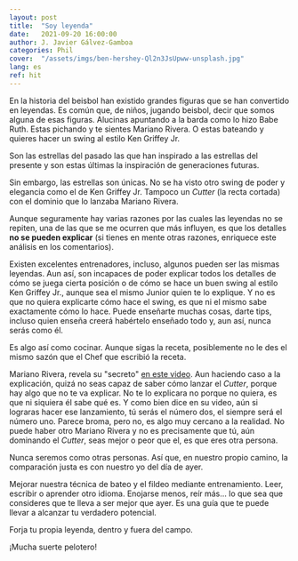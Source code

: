 ```yaml
---
layout: post
title:  "Soy leyenda"
date:   2021-09-20 16:00:00
author: J. Javier Gálvez-Gamboa
categories: Phil
cover:  "/assets/imgs/ben-hershey-Ql2n3JsUpww-unsplash.jpg"
lang: es
ref: hit
---
```


En la historia del beisbol han existido grandes figuras que se han convertido en leyendas. Es común que, de niños, jugando beisbol, decir que somos alguna de esas figuras. Alucinas apuntando a la barda como lo hizo Babe Ruth. Estas pichando y te sientes Mariano Rivera. O estas bateando y quieres hacer un swing al estilo Ken Griffey Jr. 

Son las estrellas del pasado las que han inspirado a las estrellas del presente y son estas últimas la inspiración de generaciones futuras. 

Sin embargo, las estrellas son únicas. No se ha visto otro swing de poder y elegancia como el de Ken Griffey Jr. Tampoco un *Cutter* (la recta cortada) con el dominio que lo lanzaba Mariano Rivera. 

Aunque seguramente hay varias razones por las cuales las leyendas no se repiten, una de las que se me ocurren que más influyen, es que los detalles **no se pueden explicar** (si tienes en mente otras razones, enriquece este análisis en los comentarios). 

Existen excelentes entrenadores, incluso, algunos pueden ser las mismas leyendas. Aun así, son incapaces de poder explicar todos los detalles de cómo se juega cierta posición o de cómo se hace un buen swing al estilo Ken Griffey Jr., aunque sea el mismo Junior quien te lo explique. Y no es que no quiera explicarte cómo hace el swing, es que ni el mismo sabe exactamente cómo lo hace. Puede enseñarte muchas cosas, darte tips, incluso quien enseña creerá habértelo enseñado todo y, aun así, nunca serás como él. 

Es algo así como cocinar. Aunque sigas la receta, posiblemente no le des el mismo sazón que el Chef que escribió la receta. 

Mariano Rivera, revela su "secreto" [en este video](https://www.instagram.com/p/CAgrf1JA2h9/?utm_source=ig_embed&ig_rid=372a55df-d573-49dc-9700-1d6d4c2c025b). Aun haciendo caso a la explicación, quizá no seas capaz de saber cómo lanzar el *Cutter*, porque hay algo que no te va explicar. No te lo explicara no porque no quiera, es que ni siquiera él sabe qué es. Y como bien dice en su video, aún si lograras hacer ese lanzamiento, tú serás el número dos, el siempre será el número uno. Parece broma, pero no, es algo muy cercano a la realidad. No puede haber otro Mariano Rivera y no es precisamente que tú, aún dominando el *Cutter*, seas mejor o peor que el, es que eres otra persona. 

Nunca seremos como otras personas. Así que, en nuestro propio camino, la comparación justa es con nuestro yo del día de ayer. 

Mejorar nuestra técnica de bateo y el fildeo mediante entrenamiento. Leer, escribir o aprender otro idioma. Enojarse menos, reír más… lo que sea que consideres que te lleva a ser mejor que ayer. Es una guía que te puede llevar a alcanzar tu verdadero potencial. 

Forja tu propia leyenda, dentro y fuera del campo. 

¡Mucha suerte pelotero! 
